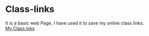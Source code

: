 # Class-links

It is a basic web Page, I have used it to save my online class links.
<br>
[My Class inks](https://sayan3990.github.io/Class-links/)

